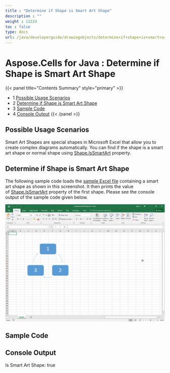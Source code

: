 ```yaml
---
title : "Determine if Shape is Smart Art Shape" 
description : "" 
weight : 12224 
toc : false
type: docs
url: /java/developerguide/drawingobjects/determine+if+shape+is+smart+art+shape/
---
```


# Aspose.Cells for Java : Determine if Shape is Smart Art Shape


{{< panel title="Contents Summary" style="primary" >}}
*   1 [Possible Usage Scenarios](#possible-usage-scenarios)
*   2 [Determine if Shape is Smart Art Shape](#determine-if-shape-is-smart-art-shape)
*   3 [Sample Code](#sample-code)
*   4 [Console Output](#console-output)
{{< /panel >}}
 

## Possible Usage Scenarios

Smart Art Shapes are special shapes in Microsoft Excel that allow you to create complex diagrams automatically. You can find if the shape is a smart art shape or normal shape using [](https://apireference.aspose.com/java/cells/com.aspose.cells/shape#IsSmartArt)[Shape.IsSmartArt](https://apireference.aspose.com/java/cells/com.aspose.cells/shape#IsSmartArt) property.

## Determine if Shape is Smart Art Shape

The following sample code loads the [sample Excel file](https://docs2.aspose.com/cells/java/attachments/54690182/55541805.xlsx) containing a smart art shape as shown in this screenshot. It then prints the value of [Shape.IsSmartArt](https://apireference.aspose.com/java/cells/com.aspose.cells/shape#IsSmartArt) property of the first shape. Please see the console output of the sample code given below.

![image](55541804.png)  

## Sample Code

## Console Output

Is Smart Art Shape: true

